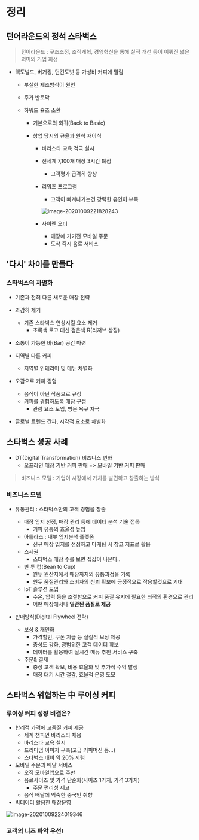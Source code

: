 # 정리

## 턴어라운드의 정석 스타벅스

> 턴어라운드 : 구조조정, 조직개혁, 경영혁신을 통해 실적 개선 등이 이뤄진 넓은 의미의 기업 회생

- 맥도널드, 버거킹, 던킨도넛 등 가성비 커피에 밀림

  - 부실한 제조방식이 원인

  - 주가 반토막

  - 하워드 슐츠 소환

    - 기본으로의 회귀(Back to Basic)

    - 창업 당시의 규율과 원칙 재이식

      - 바리스타 교육 적극 실시

      - 전세계 7,100개 매장 3시간 폐점

        - 고객평가 급격히 향상

      - 리워즈 프로그램

        - 고객이 빠져나가는건 강력한 유인이 부족

        ![image-20201009221828243](C:\Users\user\AppData\Roaming\Typora\typora-user-images\image-20201009221828243.png)

      - 사이렌 오더

        - 매장에 가기전 모바일 주문
        - 도착 즉시 음료 서비스



## '다시'  차이를 만들다

### 스타벅스의 차별화

- 기존과 전혀 다른 새로운 매장 전략
- 과감히 제거
  - 기존 스타벅스 연상시킬 요소 제거
    - 초록색 로고 대신 검은색 R(리저브 상징)
- 소통이 가능한 바(Bar) 공간 마련

- 지역별 다른 커피
  - 지역별 인테리어 및 메뉴 차별화
- 오감으로 커피 경험
  - 음식이 아닌 작품으로 규정
  - 커피를 경험하도록 매장 구성
    - 관람 요소 도입, 방문 욕구 자극
- 글로벌 트렌드 간파, 시각적 요소로 차별화



## 스타벅스 성공 사례

- DT(Digital Transformation) 비즈니스 변화
  - 오프라인 매장 기반 커피 판매  =>  모바일 기반 커피 판매

> 비즈니스 모델 : 기업이 시장에서 가치를 발견하고 창출하는 방식

### 비즈니스 모델

- 유통관리 : 스타벅스만의 고객 경험을 창출
  - 매장 입지 선정, 매장 관리 등에 데이터 분석 기술 접목
    - 커피 유통의 효율성 높임
  - 아틀라스 : 내부 입지분석 플랫폼
    - 신규 매장 입지를 선정하고 마케팅 시 참고 지표로 활용
  - 스세권
    - 스타벅스 매장 수를 보면 집값이 나온다..
  - 빈 투 컵(Bean to Cup)
    - 원두 원산지에서 매장까지의 유통과정을 기록
    - 원두 품질관리와 소비자의 신뢰 확보에 긍정적으로 작용할것으로 기대
  - IoT 솔루션 도입
    - 수온, 압력 등을 조절함으로 커피 품질 유지에 필요한 최적의 환경으로 관리
    - 어떤 매장에서나 **일관된 품질로 제공**

- 판매방식(Digital Flywheel 전략)
  - 보상 & 개인화
    - 가격할인, 쿠폰 지급 등 실질적 보상 제공
    - 충성도 강화, 광범위한 고객 데이터 확보
    - 데이터를 활용하여 실시간 메뉴 추천 서비스 구축
  - 주문& 결제
    - 충성 고객 확보, 비용 효율화 및 추가적 수익 발생
    - 매장 대기 시간 절감, 효율적 운영 도모



## 스타벅스 위협하는 中 루이싱 커피

### 루이싱 커피 성장 비결은?

- 합리적 가격에 고품질 커피 제공
  - 세계 챔피언 바리스타 채용
  - 바리스타 교육 실시
  - 프리미엄 이미지 구축(고급 커피머신 등...)
  - 스타벅스 대비 약 20% 저렴
- 모바일 주문과 배달 서비스
  - 오직 모바일앱으로 주만
  - 음료사이즈 및 가격 단순화(사이즈 1가지, 가격 3가지)
    - 주문 편리성 제고
  - 음식 배달에 익숙한 중국인 취향
- 빅데이터 활용한 매장운영

![image-20201009224019346](C:\Users\user\AppData\Roaming\Typora\typora-user-images\image-20201009224019346.png)

### 고객의 니즈 파악 우선!

